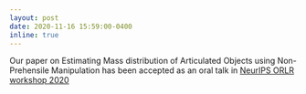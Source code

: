 ```yaml
---
layout: post
date: 2020-11-16 15:59:00-0400
inline: true
---
```


Our paper on Estimating Mass distribution of Articulated Objects using Non-Prehensile Manipulation has been accepted as an oral talk in <a href="https://orlrworkshop.github.io/" target="blank">NeurIPS ORLR workshop 2020 </a>
